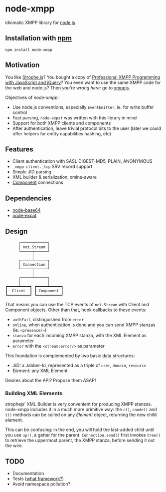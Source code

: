 # node-xmpp

idiomatic XMPP library for [node.js](http://nodejs.org/)


## Installation with [npm](http://github.com/isaacs/npm)

    npm install node-xmpp


## Motivation

You like [Strophe.js](http://code.stanziq.com/strophe/)? You bought a
copy of
[Professional XMPP Programming with JavaScript and jQuery](http://professionalxmpp.com/)?
You even want to use the same XMPP code for the web and node.js? Then
*you're wrong here:* go to [xmppjs](http://github.com/mwild1/xmppjs).

Objectives of *node-xmpp:*

* Use node.js conventions, especially `EventEmitter`, ie. for write
  buffer control
* Fast parsing, `node-expat` was written with this library in mind
* Support for both XMPP clients and components
* After authentication, leave trivial protocol bits to the user (later
  we could offer helpers for entity capabilities hashing, etc)


## Features

* Client authentication with SASL DIGEST-MD5, PLAIN, ANONYMOUS
* `_xmpp-client._tcp` SRV record support
* Simple JID parsing
* XML builder & serialization, xmlns-aware
* [Component](http://xmpp.org/extensions/xep-0114.html) connections


## Dependencies

* [node-base64](http://github.com/brainfucker/node-base64)
* [node-expat](http://github.com/astro/node-expat)


## Design

          ┌────────────┐
          │ net.Stream │
          └─────┬──────┘
                │
          ┌─────┴──────┐
          │ Connection │
          └─────┬──────┘
                │
          ┌─────┴──────┐
          │            │
    ┏━━━━━┷━━━━┓ ┏━━━━━┷━━━━━┓
    ┃  Client  ┃ ┃ Component ┃
    ┗━━━━━━━━━━┛ ┗━━━━━━━━━━━┛

That means you can use the TCP events of `net.Stream` with Client and
Component objects. Other than that, hook callbacks to these events:

* `authFail`, distinguished from `error`
* `online`, when authentication is done and you can send XMPP stanzas
  (ie. `<presence/>`)
* `stanza` for each incoming XMPP stanza, with the XML Element as
  parameter
* `error` with the `<stream:error/>` as parameter

This foundation is complemented by two basic data structures:

* *JID:* a Jabber-Id, represented as a triple of `user`, `domain`,
   `resource`
* *Element:* any XML Element

Desires about the API? Propose them ASAP!

### Building XML Elements

strophejs' XML Builder is very convenient for producing XMPP
stanzas. node-xmpp includes it in a much more primitive way: the
`c()`, `cnode()` and `t()` methods can be called on any *Element*
object, returning the new child element.

This can be confusing: in the end, you will hold the last-added child
until you use `up()`, a getter for the parent. `Connection.send()`
first invokes `tree()` to retrieve the uppermost parent, the XMPP
stanza, before sending it out the wire.


## TODO

* Documentation
* Tests ([what framework?](http://wiki.github.com/ry/node/modules#testing))
* Avoid namespace pollution?
